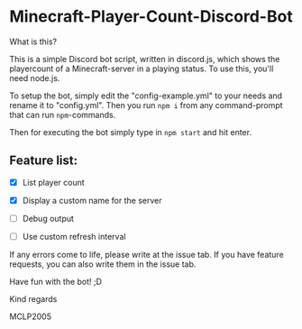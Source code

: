 # Minecraft-Player-Count-Discord-Bot

What is this?

This is a simple Discord bot script, written in discord.js, which shows the playercount of a Minecraft-server in a playing status.
To use this, you'll need node.js.

To setup the bot, simply edit the "config-example.yml" to your needs and rename it to "config.yml".
Then you run `npm i` from any command-prompt that can run `npm`-commands.

Then for executing the bot simply type in `npm start` and hit enter.



## Feature list:
* [x] List player count
* [x] Display a custom name for the server
* [ ] Debug output
* [ ] Use custom refresh interval



If any errors come to life, please write at the issue tab.
If you have feature requests, you can also write them in the issue tab.


Have fun with the bot! ;D


Kind regards

MCLP2005

